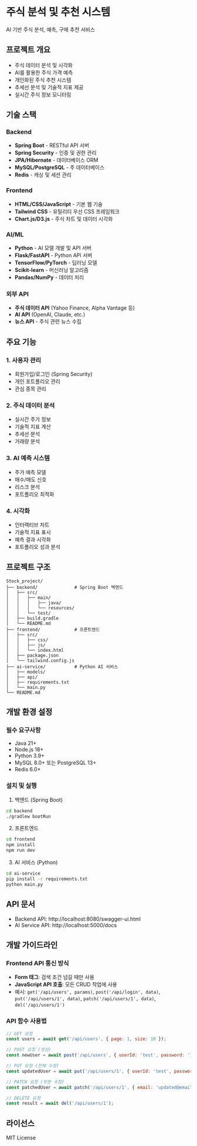 # 주식 분석 및 추천 시스템

AI 기반 주식 분석, 예측, 구매 추천 서비스

## 프로젝트 개요

- 주식 데이터 분석 및 시각화
- AI를 활용한 주식 가격 예측
- 개인화된 주식 추천 시스템
- 추세선 분석 및 기술적 지표 제공
- 실시간 주식 정보 모니터링

## 기술 스택

### Backend
- **Spring Boot** - RESTful API 서버
- **Spring Security** - 인증 및 권한 관리
- **JPA/Hibernate** - 데이터베이스 ORM
- **MySQL/PostgreSQL** - 주 데이터베이스
- **Redis** - 캐싱 및 세션 관리

### Frontend
- **HTML/CSS/JavaScript** - 기본 웹 기술
- **Tailwind CSS** - 유틸리티 우선 CSS 프레임워크
- **Chart.js/D3.js** - 주식 차트 및 데이터 시각화

### AI/ML
- **Python** - AI 모델 개발 및 API 서버
- **Flask/FastAPI** - Python API 서버
- **TensorFlow/PyTorch** - 딥러닝 모델
- **Scikit-learn** - 머신러닝 알고리즘
- **Pandas/NumPy** - 데이터 처리

### 외부 API
- **주식 데이터 API** (Yahoo Finance, Alpha Vantage 등)
- **AI API** (OpenAI, Claude, etc.)
- **뉴스 API** - 주식 관련 뉴스 수집

## 주요 기능

### 1. 사용자 관리
- 회원가입/로그인 (Spring Security)
- 개인 포트폴리오 관리
- 관심 종목 관리

### 2. 주식 데이터 분석
- 실시간 주가 정보
- 기술적 지표 계산
- 추세선 분석
- 거래량 분석

### 3. AI 예측 시스템
- 주가 예측 모델
- 매수/매도 신호
- 리스크 분석
- 포트폴리오 최적화

### 4. 시각화
- 인터랙티브 차트
- 기술적 지표 표시
- 예측 결과 시각화
- 포트폴리오 성과 분석

## 프로젝트 구조

```
Stock_project/
├── backend/              # Spring Boot 백엔드
│   ├── src/
│   │   ├── main/
│   │   │   ├── java/
│   │   │   └── resources/
│   │   └── test/
│   ├── build.gradle
│   └── README.md
├── frontend/             # 프론트엔드
│   ├── src/
│   │   ├── css/
│   │   ├── js/
│   │   └── index.html
│   ├── package.json
│   └── tailwind.config.js
├── ai-service/           # Python AI 서비스
│   ├── models/
│   ├── api/
│   ├── requirements.txt
│   └── main.py
└── README.md
```

## 개발 환경 설정

### 필수 요구사항
- Java 21+
- Node.js 18+
- Python 3.9+
- MySQL 8.0+ 또는 PostgreSQL 13+
- Redis 6.0+

### 설치 및 실행
1. 백엔드 (Spring Boot)
```bash
cd backend
./gradlew bootRun
```

2. 프론트엔드
```bash
cd frontend
npm install
npm run dev
```

3. AI 서비스 (Python)
```bash
cd ai-service
pip install -r requirements.txt
python main.py
```

## API 문서

- Backend API: http://localhost:8080/swagger-ui.html
- AI Service API: http://localhost:5000/docs

## 개발 가이드라인

### Frontend API 통신 방식
- **Form 태그**: 검색 조건 넘길 때만 사용
- **JavaScript API 호출**: 모든 CRUD 작업에 사용
- 예시: `get('/api/users', params)`, `post('/api/login', data)`, `put('/api/users/1', data)`, `patch('/api/users/1', data)`, `del('/api/users/1')`

### API 함수 사용법
```javascript
// GET 요청
const users = await get('/api/users', { page: 1, size: 10 });

// POST 요청 (생성)
const newUser = await post('/api/users', { userId: 'test', password: '123', email: 'test@email.com' });

// PUT 요청 (전체 수정)
const updatedUser = await put('/api/users/1', { userId: 'test', password: '456', email: 'new@email.com' });

// PATCH 요청 (부분 수정)
const patchedUser = await patch('/api/users/1', { email: 'updated@email.com' });

// DELETE 요청
const result = await del('/api/users/1');
```

## 라이선스

MIT License
